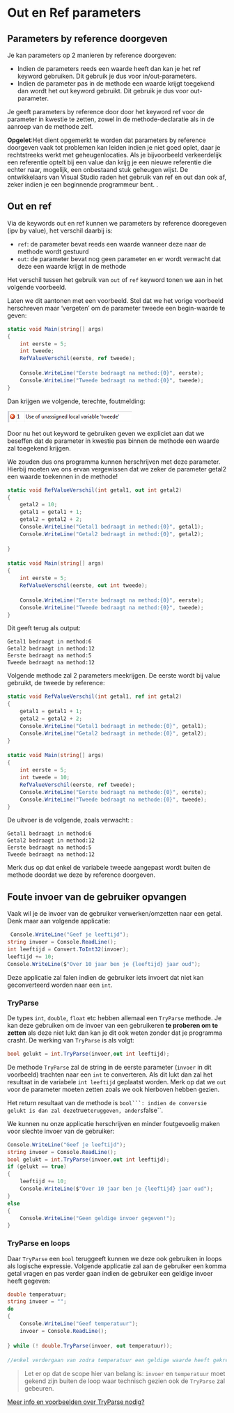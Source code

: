 # Out en Ref parameters

## Parameters by reference doorgeven

Je kan parameters op 2 manieren by reference doorgeven:

* Indien de parameters reeds een waarde heeft dan kan je het ref keyword gebruiken. Dit gebruik je dus voor in/out-parameters.
* Indien de parameter pas in de methode een waarde krijgt toegekend dan wordt het out keyword gebruikt. Dit gebruik je dus voor out-parameter.

Je geeft parameters by reference door door het keyword ref voor de parameter in kwestie te zetten, zowel in de methode-declaratie als in de aanroep van de methode zelf.

**Opgelet**:Het dient opgemerkt te worden dat parameters by reference doorgeven vaak tot problemen kan leiden indien je niet goed oplet, daar je rechtstreeks werkt met geheugenlocaties. Als je bijvoorbeeld verkeerdelijk een referentie optelt bij een value dan krijg je een nieuwe referentie die echter naar, mogelijk, een onbestaand stuk geheugen wijst. De ontwikkelaars van Visual Studio raden het gebruik van ref en out dan ook af, zeker indien je een beginnende programmeur bent. .

## Out en ref

Via de keywords out en ref kunnen we parameters by reference dooregeven \(ipv by value\), het verschil daarbij is:

* `ref`: de parameter bevat reeds een waarde wanneer deze naar de methode wordt gestuurd
* `out`: de parameter bevat nog geen parameter en er wordt verwacht dat deze een waarde krijgt in de methode 

Het verschil tussen het gebruik van `out` of `ref` keyword tonen we aan in het volgende voorbeeld.

Laten we dit aantonen met een voorbeeld. Stel dat we het vorige voorbeeld herschreven maar ‘vergeten’ om de parameter tweede een begin-waarde te geven:

```csharp
static void Main(string[] args)
{
    int eerste = 5;
    int tweede;
    RefValueVerschil(eerste, ref tweede);

    Console.WriteLine("Eerste bedraagt na method:{0}", eerste);
    Console.WriteLine("Tweede bedraagt na method:{0}", tweede);
}
```

Dan krijgen we volgende, terechte, foutmelding:

![](../../.gitbook/assets/outref1%20%282%29%20%282%29.png)

Door nu het out keyword te gebruiken geven we expliciet aan dat we beseffen dat de parameter in kwestie pas binnen de methode een waarde zal toegekend krijgen.

We zouden dus ons programma kunnen herschrijven met deze parameter. Hierbij moeten we ons ervan vergewissen dat we zeker de parameter getal2 een waarde toekennen in de methode!

```csharp
static void RefValueVerschil(int getal1, out int getal2)
{
    getal2 = 10;
    getal1 = getal1 + 1;
    getal2 = getal2 + 2;
    Console.WriteLine("Getal1 bedraagt in method:{0}", getal1);
    Console.WriteLine("Getal2 bedraagt in method:{0}", getal2);

}

static void Main(string[] args)
{
    int eerste = 5;
    RefValueVerschil(eerste, out int tweede);

    Console.WriteLine("Eerste bedraagt na method:{0}", eerste);
    Console.WriteLine("Tweede bedraagt na method:{0}", tweede);
}
```

Dit geeft terug als output:

```text
Getal1 bedraagt in method:6
Getal2 bedraagt in method:12
Eerste bedraagt na method:5
Tweede bedraagt na method:12
```

Volgende methode zal 2 parameters meekrijgen. De eerste wordt bij value gebruikt, de tweede by reference:

```csharp
static void RefValueVerschil(int getal1, ref int getal2)
{
    getal1 = getal1 + 1;
    getal2 = getal2 + 2;
    Console.WriteLine("Getal1 bedraagt in methode:{0}", getal1);
    Console.WriteLine("Getal2 bedraagt in methode:{0}", getal2);
}

static void Main(string[] args)
{
    int eerste = 5;
    int tweede = 10;
    RefValueVerschil(eerste, ref tweede);
    Console.WriteLine("Eerste bedraagt na methode:{0}", eerste);
    Console.WriteLine("Tweede bedraagt na methode:{0}", tweede);
}
```

De uitvoer is de volgende, zoals verwacht: :

```text
Getal1 bedraagt in method:6
Getal2 bedraagt in method:12
Eerste bedraagt na method:5
Tweede bedraagt na method:12
```

Merk dus op dat enkel de variabele tweede aangepast wordt buiten de methode doordat we deze by reference doorgeven.

## Foute invoer van de gebruiker opvangen

Vaak wil je de invoer van de gebruiker verwerken/omzetten naar een getal. Denk maar aan volgende applicatie:

```csharp
 Console.WriteLine("Geef je leeftijd");
string invoer = Console.ReadLine();
int leeftijd = Convert.ToInt32(invoer);
leeftijd += 10;
Console.WriteLine($"Over 10 jaar ben je {leeftijd} jaar oud");
```

Deze applicatie zal falen indien de gebruiker iets invoert dat niet kan geconverteerd worden naar een `int`.

### TryParse

De types `int`, `double`, `float` etc hebben allemaal een `TryParse` methode. Je kan deze gebruiken om de invoer van een gebruikeren **te proberen om te zetten** als deze niet lukt dan kan je dit ook weten zonder dat je programma crasht. De werking van `TryParse` is als volgt:

```csharp
bool gelukt = int.TryParse(invoer,out int leeftijd);
```

De methode `TryParse` zal de string in de eerste parameter \(`invoer` in dit voorbeeld\) trachten naar een `int` te converteren. Als dit lukt dan zal het resultaat in de variabele `int leeftijd` geplaatst worden. Merk op dat we `out` voor de parameter moeten zetten zoals we ook hierboven hebben gezien.

Het return resultaat van de methode is ````bool```: indien de conversie gelukt is dan zal deze````true`teruggeven, anders`false\`\`.

We kunnen nu onze applicatie herschrijven en minder foutgevoelig maken voor slechte invoer van de gebruiker:

```csharp
Console.WriteLine("Geef je leeftijd");
string invoer = Console.ReadLine();
bool gelukt = int.TryParse(invoer,out int leeftijd);
if (gelukt == true)
{
    leeftijd += 10;
    Console.WriteLine($"Over 10 jaar ben je {leeftijd} jaar oud");
}
else
{
    Console.WriteLine("Geen geldige invoer gegeven!");
}
```

### TryParse en loops

Daar `TryParse` een `bool` teruggeeft kunnen we deze ook gebruiken in loops als logische expressie. Volgende applicatie zal aan de gebruiker een komma getal vragen en pas verder gaan indien de gebruiker een geldige invoer heeft gegeven:

```csharp
double temperatuur;
string invoer = "";
do
{
    Console.WriteLine("Geef temperatuur");
    invoer = Console.ReadLine();

} while (! double.TryParse(invoer, out temperatuur));

//enkel verdergaan van zodra temperatuur een geldige waarde heeft gekregen
```

> Let er op dat de scope hier van belang is: `invoer` en `temperatuur` moet gekend zijn buiten de loop waar technisch gezien ook de `TryParse` zal gebeuren.

[Meer info en voorbeelden over TryParse nodig?](https://www.dotnetperls.com/parse)

